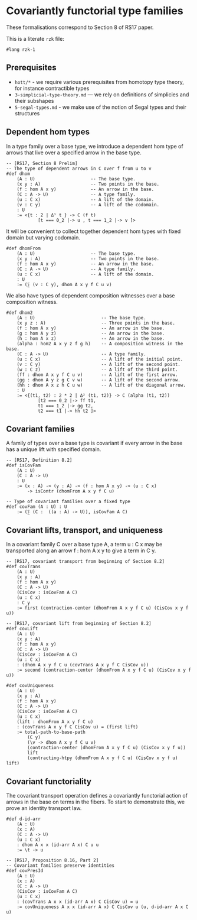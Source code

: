 # Covariantly functorial type families

These formalisations correspond to Section 8 of RS17 paper.

This is a literate `rzk` file:

```rzk
#lang rzk-1
```

## Prerequisites

- `hott/*` - we require various prerequisites from homotopy type theory, for instance contractible types
- `3-simplicial-type-theory.md` — we rely on definitions of simplicies and their subshapes
- `5-segal-types.md` - we make use of the notion of Segal types and their structures


## Dependent hom types

In a type family over a base type, we introduce a dependent hom type of arrows that live over a specified arrow in the base type.

```rzk
-- [RS17, Section 8 Prelim]
-- The type of dependent arrows in C over f from u to v
#def dhom 
	(A : U)						-- The base type.
	(x y : A)					-- Two points in the base.
	(f : hom A x y)				-- An arrow in the base.
	(C : A -> U)				-- A type family.
	(u : C x)					-- A lift of the domain.
	(v : C y)					-- A lift of the codomain.
	: U
  	:= <{t : 2 | Δ¹ t } -> C (f t) 
			[t === 0_2 |-> u , t === 1_2 |-> v ]>
```

It will be convenient to collect together dependent hom types with fixed domain but varying codomain.

```rzk
#def dhomFrom
	(A : U)						-- The base type.
	(x y : A)					-- Two points in the base.
	(f : hom A x y)				-- An arrow in the base.
	(C : A -> U)				-- A type family.
	(u : C x)					-- A lift of the domain.
	: U
   	:= (∑ (v : C y), dhom A x y f C u v)
```

We also have types of dependent composition witnesses over a base composition witness.

```rzk
#def dhom2 
	(A : U)							-- The base type.
	(x y z : A)						-- Three points in the base.
	(f : hom A x y)					-- An arrow in the base.
	(g : hom A y z)					-- An arrow in the base.
	(h : hom A x z)					-- An arrow in the base.
	(alpha : hom2 A x y z f g h)	-- A composition witness in the base.
	(C : A -> U)					-- A type family.
	(u : C x)						-- A lift of the initial point.
	(v : C y)						-- A lift of the second point.
	(w : C z)						-- A lift of the third point.
	(ff : dhom A x y f C u v)		-- A lift of the first arrow.
	(gg : dhom A y z g C v w)		-- A lift of the second arrow.
	(hh : dhom A x z h C u w)		-- A lift of the diagonal arrow.
	: U
  	:= <{(t1, t2) : 2 * 2 | Δ² (t1, t2)} -> C (alpha (t1, t2)) 
			[t2 === 0_2 |-> ff t1, 
			t1 === 1_2 |-> gg t2, 
			t2 === t1 |-> hh t2 ]>
```

## Covariant families

A family of types over a base type is covariant if every arrow in the base has a unique lift with specified domain.

```rzk
-- [RS17, Definition 8.2]
#def isCovFam 
	(A : U)
	(C : A -> U)
	: U
	:= (x : A) -> (y : A) -> (f : hom A x y) -> (u : C x) 
		-> isContr (dhomFrom A x y f C u)

-- Type of covariant families over a fixed type
#def covFam (A : U) : U
	:= (∑ (C :  ((a : A) -> U)), isCovFam A C)
```

## Covariant lifts, transport, and uniqueness

In a covariant family C over a base type A, a term u : C x may be transported along an arrow f : hom A x y to give a term in C y.

```rzk
-- [RS17, covariant transport from beginning of Section 8.2]
#def covTrans
	(A : U)
	(x y : A)
	(f : hom A x y)
	(C : A -> U)
	(CisCov : isCovFam A C)
	(u : C x)
 	: C y
 	:= first (contraction-center (dhomFrom A x y f C u) (CisCov x y f u))

-- [RS17, covariant lift from beginning of Section 8.2]
#def covLift 
	(A : U)
	(x y : A)
	(f : hom A x y)
	(C : A -> U)
	(CisCov : isCovFam A C)
	(u : C x)
	: (dhom A x y f C u (covTrans A x y f C CisCov u))
 	:= second (contraction-center (dhomFrom A x y f C u) (CisCov x y f u))

#def covUniqueness
	(A : U)
	(x y : A)
	(f : hom A x y)
	(C : A -> U)
	(CisCov : isCovFam A C)
	(u : C x)
	(lift : dhomFrom A x y f C u)
	: (covTrans A x y f C CisCov u) = (first lift)
	:= total-path-to-base-path
		(C y)
		(\v -> dhom A x y f C u v)
		(contraction-center (dhomFrom A x y f C u) (CisCov x y f u))
		lift
		(contracting-htpy (dhomFrom A x y f C u) (CisCov x y f u) lift)
```

## Covariant functoriality

The covariant transport operation defines a covariantly functorial action of arrows in the base on terms in the fibers. To start to demonstrate this, we prove an identity transport law.

```rzk
#def d-id-arr
	(A : U)
	(x : A)
	(C : A -> U)
	(u : C x)
	: dhom A x x (id-arr A x) C u u
	:= \t -> u

-- [RS17, Proposition 8.16, Part 2]
-- Covariant families preserve identities
#def covPresId
 	(A : U)
	(x : A)
 	(C : A -> U)
	(CisCov : isCovFam A C)
	(u : C x)
	: (covTrans A x x (id-arr A x) C CisCov u) = u
	:= covUniqueness A x x (id-arr A x) C CisCov u (u, d-id-arr A x C u)
```